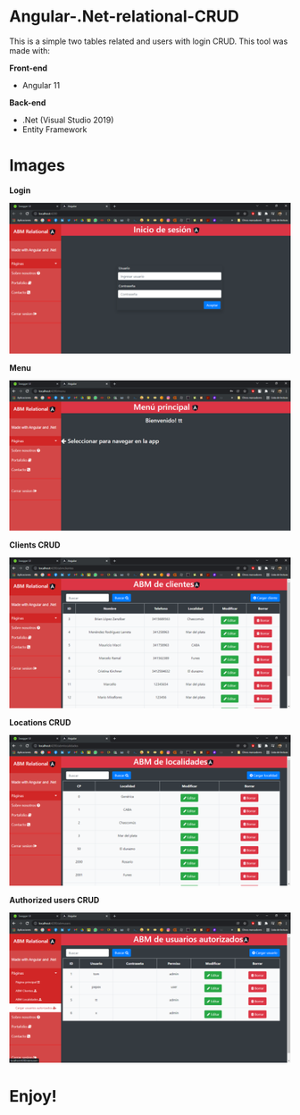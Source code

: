 # Angular-.Net-relational-CRUD

This is a simple two tables related and users with login CRUD.
This tool was made with:

<b> Front-end </b>

- Angular 11

<b> Back-end </b>

- .Net (Visual Studio 2019)
- Entity Framework

# Images

<b> Login </b>

![alt text](https://github.com/tomastraini/Angular-.Net-relational-CRUD/blob/main/Images/login.png?raw=true)



<b> Menu </b>

![alt text](https://github.com/tomastraini/Angular-.Net-relational-CRUD/blob/main/Images/menu.png?raw=true)



<b> Clients CRUD </b>

![alt text](https://github.com/tomastraini/Angular-.Net-relational-CRUD/blob/main/Images/abmclientes.png?raw=true)



<b> Locations CRUD </b>

![alt text](https://github.com/tomastraini/Angular-.Net-relational-CRUD/blob/main/Images/abmlocalidades.png?raw=true)



<b> Authorized users CRUD </b>

![alt text](https://github.com/tomastraini/Angular-.Net-relational-CRUD/blob/main/Images/abmusersx.png?raw=true)



# Enjoy!

